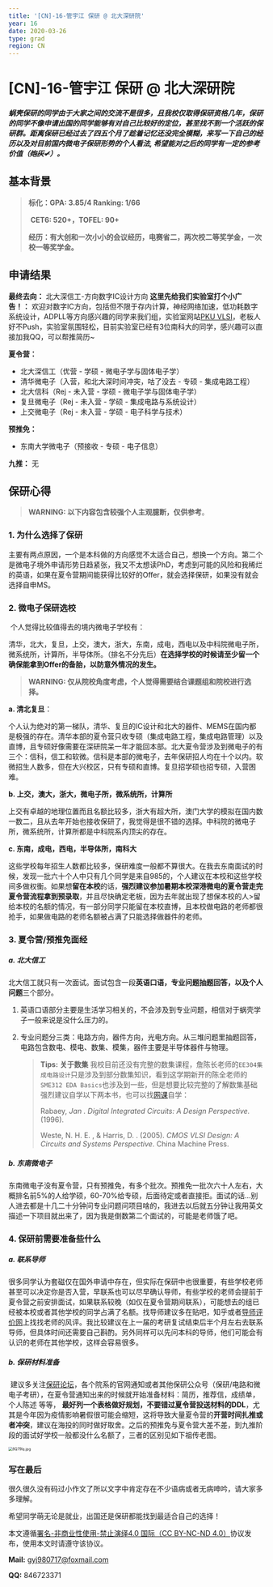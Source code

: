 ```yaml
---
title: '[CN]-16-管宇江 保研 @ 北大深研院'
year: 16
date: 2020-03-26
type: grad
region: CN
---
```


# [CN]-16-管宇江 保研 @ 北大深研院

##### 蜗壳保研的同学由于大家之间的交流不是很多，且我校仅取得保研资格几年，保研的同学不像申请出国的同学能够有对自己比较好的定位，甚至找不到一个活跃的保研群。距离保研已经过去了四五个月了趁着记忆还没完全模糊，来写一下自己的经历以及对目前国内微电子保研形势的个人看法, 希望能对之后的同学有一定的参考价值（~~炮灰✔~~）。



## 基本背景

> **标化：GPA: 3.85/4  Ranking: 1/66** 
>
> ​			  **CET6: 520+，TOFEL: 90+**
>
> **经历：有大创和一次小小的会议经历，电赛省二，两次校二等奖学金，一次校一等奖学金。**



## 申请结果

**最终去向：** 北大深信工-方向数字IC设计方向
**这里先给我们实验室打个小广告！：** 欢迎对数字IC方向，包括但不限于存内计算，神经网络加速，低功耗数字系统设计，ADPLL等方向感兴趣的同学来我们组，实验室网站[PKU VLSI](http://www.pku-vlsi.com/)，老板人好不Push，实验室氛围轻松，目前实验室已经有3位南科大的同学，感兴趣可以直接加我QQ，可以帮推简历~

**夏令营：** 

- 北大深信工（优营 - 学硕 - 微电子学与固体电子学）
- 清华微电子（入营，和北大深时间冲突，咕了没去 - 专硕 - 集成电路工程）
- 北大信科（Rej - 未入营 - 学硕 - 微电子学与固体电子学）
- 复旦微电子（Rej - 未入营 - 学硕 - 集成电路与系统设计）
- 上交微电子（Rej - 未入营 - 学硕 - 电子科学与技术）

**预推免：** 

- 东南大学微电子（预接收 - 专硕 - 电子信息）

**九推：** 无



## 保研心得

> **WARNING: 以下内容包含较强个人主观臆断，仅供参考**。

### 1.  为什么选择了保研

​		主要有两点原因，一个是本科做的方向感觉不太适合自己，想换一个方向。第二个是微电子境外申请形势日趋紧张，我又不太想读PhD，考虑到可能的风险和我稀烂的英语，如果在夏令营期间能获得比较好的Offer，就会选择保研，如果没有就会选择自申MS。

### 2.  微电子保研选校

​		个人觉得比较值得去的境内微电子学校有：

清华，北大，复旦，上交，澳大，浙大，东南，成电，西电以及中科院微电子所，微系统所，计算所，半导体所。（排名不分先后）**在选择学校的时候请至少留一个确保能拿到Offer的备胎，以防意外情况的发生。**

> **WARNING: 仅从院校角度考虑，个人觉得需要结合课题组和院校进行选择。**

**a. 清北复旦**：

​		个人认为绝对的第一梯队，清华、复旦的IC设计和北大的器件、MEMS在国内都是极强的存在。清华本部的夏令营只收专硕（集成电路工程，集成电路管理）以及直博，且专硕好像需要在深研院呆一年才能回本部。北大夏令营涉及到微电子的有三个：信科，信工和软微。信科是本部的微电子，去年保研招人均在十个以内。软微招生人数多，但在大兴校区，只有专硕和直博。复旦招学硕也招专硕，入营困难。

**b. 上交，澳大，浙大，微电子所，微系统所，计算所**

​		上交有卓越的地理位置而且名额比较多，浙大有超大所，澳门大学的模拟在国内数一数二，且从去年开始也接收保研了，我觉得是很不错的选择。中科院的微电子所，微系统所，计算所都是中科院系内顶尖的存在。

**c. 东南，成电，西电，半导体所，南科大**

​		这些学校每年招生人数都比较多，保研难度一般都不算很大。在我去东南面试的时候，发现一批六十个人中只有几个同学是来自985的，个人建议在本校和这些学校间多做权衡。如果想**留在本校**的话，**强烈建议参加暑期本校深港微电的夏令营走完夏令营流程拿到预录取**，并且尽快确定老板，因为去年就出现了想保本校的人>留给本校的名额的情况，有一部分同学只能留在本校直博，且本校做电路的老师都很抢手，如果做电路的老师名额被占满了只能选择做器件的老师。

### 3.  夏令营/预推免面经

##### a. 北大信工

​		北大信工就只有一次面试。面试包含一段**英语口语，专业问题抽题回答，**以及**个人问题**三个部分。

1. 英语口语部分主要是生活学习相关的，不会涉及到专业问题，相信对于蜗壳学子一般来说是没什么压力的。

2. 专业问题分三类：电路方向，器件方向，光电方向。从三堆问题里抽题回答，电路包含数电、模电、数集、模集，器件主要是半导体器件与物理。

   > **Tips:** **关于数集** 我校目前还没有完整的数集课程，詹陈长老师的`EE304集成电路设计`只是涉及到部分数集知识，看到这学期新开的陈全老师的`SME312 EDA Basics`也涉及到一些，但是想要比较完整的了解数集基础强烈建议自学以下两本书，也可以找[网课](http://b23.tv/av40507227)自学：
   >
   > Rabaey, *Jan . Digital Integrated Circuits: A Design Perspective.* (1996).
   >
   > Weste, N. H. E. , & Harris, D. . (2005). *CMOS VLSI Design: A Circuits and Systems Perspective*. China Machine Press.

   

##### b.  东南微电子

​		东南微电子没有夏令营，只有预推免，有多个批次。预推免一批次六十人左右，大概排名前5%的人给学硕，60-70%给专硕，后面待定或者直接拒。面试的话...别人进去都是十几二十分钟问专业问题问项目啥的，我进去以后就五分钟让我用英文描述一下项目就出来了，因为我是倒数第二个面试的，可能是老师饿了吧。



### 4.  保研前需要准备些什么

##### a. 联系导师

​		很多同学认为套磁仅在国外申请中存在，但实际在保研中也很重要，有些学校老师甚至可以决定你是否入营，早联系也可以尽早确认导师，有些学校的老师会提前于夏令营之前安排面试，如果联系较晚（如仅在夏令营期间联系），可能想去的组已经被本校或者其他学校的同学占满了名额。找导师建议多在贴吧，知乎或者[导师评价网](https://www.mysupervisor.org/)上找找老师的风评。我比较建议在上一届的考研复试结束后半个月左右去联系导师，但具体时间还需要自己斟酌。另外同样可以先问本科的导师，他们可能会有认识的老师在其他学校，这样会容易很多。

##### b. 保研材料准备

​		建议多关注[保研论坛](https://www.eeban.com/)，各个院系的官网通知或者其他保研公众号（保研/电路和微电子考研），在夏令营通知出来的时候就开始准备材料：简历，推荐信，成绩单，个人陈述 等等， **最好列一个表格做好规划，不要错过夏令营投送材料的DDL**，尤其是今年因为疫情影响暑假很可能会缩短，这将导致大量夏令营的**开营时间扎推或者冲突**，建议在海投的同时做好取舍。之后的预推免与夏令营大差不差，到九推阶段的面试好学校一般都没什么名额了，三者的区别见如下祖传老图。

<img src="https://s1.ax1x.com/2020/03/14/8Q79lq.jpg" alt="8Q79lq.jpg" style="zoom:50%;" />

### 写在最后

很久很久没有码过小作文了所以文字中肯定存在不少语病或者无病呻吟，请大家多多理解。

希望同学萌无论是就业，出国还是保研都能找到最适合自己的选择！





本文遵循[署名-非商业性使用-禁止演绎4.0 国际（CC BY-NC-ND 4.0）](https://creativecommons.org/licenses/by-nc-nd/4.0/deed.zh)协议发布，使用本文时请遵守该协议。

**Mail:** gyj980717@foxmail.com

**QQ:** 846723371

